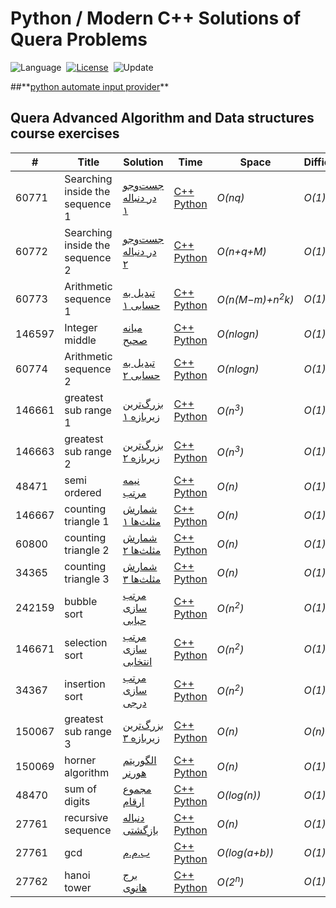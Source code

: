 # Python / Modern C++ Solutions of Quera Problems
![Language](https://img.shields.io/badge/language-Python%20%2F%20Modern%20C++-orange.svg)&nbsp;
[![License](https://img.shields.io/badge/license-MIT-blue.svg)](./LICENSE.md)&nbsp;
![Update](https://img.shields.io/badge/update-weekly-green.svg)&nbsp;

##**[python automate input provider](./Python/input_provider.py)\** 

## Quera Advanced Algorithm and Data structures course exercises
| #      | Title                           | Solution                                                                          | Time                                                                                                   | Space                      | Difficulty | Tag    | Note                 | 
|--------|---------------------------------|-----------------------------------------------------------------------------------|--------------------------------------------------------------------------------------------------------|----------------------------|------------|--------|----------------------|
| 60771  | Searching inside the sequence 1 | [جست‌وجو در دنباله ۱](https://quera.org/college/3016/chapter/10131/lesson/60771/) | [C++](./C++/searching-inside-the-sequence-1.cpp) [Python](./Python/searching-inside-the-sequence-1.py) | _O(nq)_                    | _O(1)_     | Easy   | List Searching       |
| 60772  | Searching inside the sequence 2 | [جست‌وجو در دنباله ۲](https://quera.org/college/3016/chapter/10131/lesson/60772/) | [C++](./C++/searching-inside-the-sequence-2.cpp) [Python](./Python/searching-inside-the-sequence-2.py) | _O(n+q+M)_                 | _O(1)_     | Medium | List Searching       |
| 60773  | Arithmetic sequence 1           | [تبدیل به حسابی ۱](https://quera.org/college/3016/chapter/10131/lesson/60773/)    | [C++](./C++/Arithmetic_sequence1.cpp) [Python](./Python/Arithmetic_sequence1.py)                       | _O(n(M−m)+n<sup>2</sup>k)_ | _O(1)_     | Easy   | List Sorting         |
| 146597 | Integer middle                  | [میانه صحیح](https://quera.org/college/3016/chapter/10131/lesson/146597/)         | [C++](./C++/integer_middle.cpp) [Python](./Python/integer_middle.py)                                   | _O(nlogn)_                 | _O(1)_     | Easy   | List Searching       |
| 60774  | Arithmetic sequence 2           | [تبدیل به حسابی ۲](https://quera.org/college/3016/chapter/10131/lesson/60774/)    | [C++](./C++/Arithmetic_sequence2.cpp) [Python](./Python/Arithmetic_sequence2.py)                       | _O(nlogn)_                 | _O(1)_     | Medium | List Sorting         |
| 146661 | greatest sub range 1            | [بزرگ‌ترین زیربازه ۱](https://quera.org/college/3016/chapter/8233/lesson/146661/) | [C++](./C++/greatest_sub_range_1.cpp) [Python](./Python/greatest_sub_range_1.py)                       | _O(n<sup>3</sup>)_         | _O(1)_     | Easy   | List Searching       |
| 146663 | greatest sub range 2            | [بزرگ‌ترین زیربازه ۲](https://quera.org/college/3016/chapter/8233/lesson/146663/) | [C++](./C++/greatest_sub_range_2.cpp) [Python](./Python/greatest_sub_range_2.py)                       | _O(n<sup>3</sup>)_         | _O(1)_     | Medium | List Searching       |
| 48471  | semi ordered                    | [نیمه مرتب](https://quera.org/college/3016/chapter/8233/lesson/48471/)            | [C++](./C++/semi_ordered.cpp) [Python](./Python/semi_ordered.py)                                       | _O(n)_                     | _O(1)_     | Easy   | List Sorting         |
| 146667 | counting triangle 1             | [شمارش مثلث‌ها ۱](https://quera.org/college/3016/chapter/8233/lesson/146667/)     | [C++](./C++/counting_triangle_1.cpp) [Python](./Python/counting_triangle_1.py)                         | _O(n)_                     | _O(1)_     | Easy   | List Sorting         |
| 60800  | counting triangle 2             | [شمارش مثلث‌ها ۲](https://quera.org/college/3016/chapter/8233/lesson/60800/)      | [C++](./C++/counting_triangle_2.cpp) [Python](./Python/counting_triangle_2.py)                         | _O(n)_                     | _O(1)_     | Easy   | List Sorting         |
| 34365  | counting triangle 3             | [شمارش مثلث‌ها ۳](https://quera.org/college/3016/chapter/8233/lesson/34365/)      | [C++](./C++/counting_triangle_3.cpp) [Python](./Python/counting_triangle_3.py)                         | _O(n)_                     | _O(1)_     | Hard   | List Sorting         |
| 242159 | bubble sort                     | [مرتب سازی حبابی](https://quera.org/college/3016/chapter/8233/lesson/242159/)     | [C++](./C++/bubble_sort.cpp) [Python](./Python/bubble_sort.py)                                         | _O(n<sup>2</sup>)_         | _O(1)_     | Easy   | List Sorting         |
| 146671 | selection sort                  | [مرتب سازی انتخابی](https://quera.org/college/3016/chapter/8234/lesson/146671/)   | [C++](./C++/selection_sort.cpp) [Python](./Python/selection_sort.py)                                   | _O(n<sup>2</sup>)_         | _O(1)_     | Easy   | List Sorting         |
| 34367 | insertion sort                  | [مرتب سازی درجی](https://quera.org/college/3016/chapter/8234/lesson/34367/)       | [C++](./C++/insertion_sort.cpp) [Python](./Python/insertion_sort.py)                                   | _O(n<sup>2</sup>)_         | _O(1)_     | Easy   | List Sorting         |
| 150067 | greatest sub range 3            | [بزرگ‌ترین زیربازه ۳](https://quera.org/college/3016/chapter/8234/lesson/150067/) | [C++](./C++/greatest_sub_range_3.cpp) [Python](./Python/greatest_sub_range_3.py)                       | _O(n)_                     | _O(n)_     | Easy   | List Sorting         |
| 150069 | horner algorithm                | [الگوریتم هورنر](https://quera.org/college/3016/chapter/8234/lesson/150069/)      | [C++](./C++/horner.cpp) [Python](./Python/horner.py)                                                   | _O(n)_                     | _O(1)_     | Easy   | numberical algorithm |
| 48470 | sum of digits                   | [مجموع ارقام](https://quera.org/college/3016/chapter/8234/lesson/48470/)          | [C++](./C++/sum_of_digits.cpp) [Python](./Python/sum_of_digits.py)                                     | _O(log(n))_                | _O(1)_     | Easy   | numberical algorithm |
| 27761 | recursive sequence              | [دنباله بازگشتی](https://quera.org/college/3016/chapter/8235/lesson/27761/)       | [C++](./C++/recursive_sequence.cpp) [Python](./Python/recursive_sequence.py)                           | _O(n)_                     | _O(1)_     | Easy   | numberical algorithm |
| 27761 | gcd                             | [ب.م.م](https://quera.org/college/3016/chapter/8235/lesson/150086/)               | [C++](./C++/gcd.cpp) [Python](./Python/gcd.py)                                                         | _O(log(a+b))_                     | _O(1)_     | Easy   | numberical algorithm |
| 27762 | hanoi tower                     | [برج هانوی](https://quera.org/college/3016/chapter/8235/lesson/27762/)            | [C++](./C++/hanoi_tower.cpp) [Python](./Python/hanoi_tower.py)                                                         | _O(2<sup>n</sup>)_                     | _O(1)_     | Medium | recursive algorithm  |













